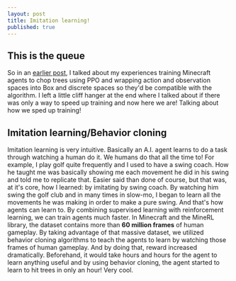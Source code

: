 ```yaml
---
layout: post
title: Imitation learning!
published: true
---
```


## This is the queue 

So in an [earlier post](_posts/2020-07-11-ThirdPost.md), I talked about my experiences training Minecraft agents to chop trees using PPO and wrapping action and observation spaces into Box and discrete spaces so they'd be compatible with the algorithm. I left a little cliff hanger at the end where I talked about if there was only a way to speed up training and now here we are! Talking about how we sped up training! 

## Imitation learning/Behavior cloning

Imitation learning is very intuitive. Basically an A.I. agent learns to do a task through watching a human do it. We humans do that all the time to! For example, I play golf quite frequently and I used to have a swing coach. How he taught me was basically showing me each movement he did in his swing and told me to replicate that. Easier said than done of course, but that was, at it's core, how I learned: by imitating by swing coach. By watching him swing the golf club and in many times in slow-mo, I began to learn all the movements he was making in order to make a pure swing. And that's how agents can learn to. By combining supervised learning with reinforcement learning, we can train agents much faster. In Minecraft and the MineRL library, the dataset contains more than **60 million frames** of human gameplay. By taking advantage of that massive dataset, we utilized behavior cloning algorithms to teach the agents to learn by watching those frames of human gameplay. And by doing that, reward increased dramatically. Beforehand, it would take hours and hours for the agent to learn anything useful and by using behavior cloning, the agent started to learn to hit trees in only an hour! Very cool. 
